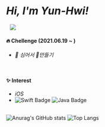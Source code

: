 *Hi, I'm Yun-Hwi!* 
=====================
<a href="https://88yhtserof.tistory.com/">
    <img 
        src="http://img.shields.io/badge/-Tech%20Blog-655ced?style=flat&logo=github&link=https://88yhtserof.tistory.com/"
        style="height : auto; margin-left : 10px; margin-right : 10px;"/>
</a>

<br/>

#### :fire: Chellenge (2021.06.19 ~ ) 
- *:seedling: 심어서 🌳만들기*   
<br/>

#### :sparkles: Interest
- *iOS*
- ![Swift Badge](https://img.shields.io/badge/Swift-FA7343?style=flat-square&logo=Swift&logoColor=white)
![Java Badge](https://img.shields.io/badge/Java-007396?style=flat-square&logo=Java&logoColor=white)


\
![Anurag's GitHub stats](https://github-readme-stats.vercel.app/api?username=88yhtserof&show_icons=true&title_color=6A5ACD&text_color=483D8B&icon_color=FFD700)
![Top Langs](https://github-readme-stats.vercel.app/api/top-langs/?username=88yhtserof&layout=compact&title_color=6A5ACD)
